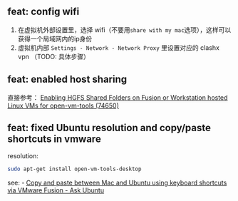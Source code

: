 
## feat: config wifi

1. 在虚拟机外部设置里，选择 wifi（不要用`share with my mac`选项），这样可以获得一个局域网内的ip身份
2. 虚拟机内部 `Settings - Network - Network Proxy` 里设置对应的 clashx vpn （TODO: 具体步骤）

## feat: enabled host sharing

直接参考： [Enabling HGFS Shared Folders on Fusion or Workstation hosted Linux VMs for open-vm-tools (74650)](https://kb.vmware.com/s/article/74650)

## feat: fixed Ubuntu resolution and copy/paste shortcuts in vmware

resolution:

```sh
sudo apt-get install open-vm-tools-desktop
```

see: - [Copy and paste between Mac and Ubuntu using keyboard shortcuts via VMware Fusion - Ask Ubuntu](https://askubuntu.com/questions/615637/copy-and-paste-between-mac-and-ubuntu-using-keyboard-shortcuts-via-vmware-fusion)